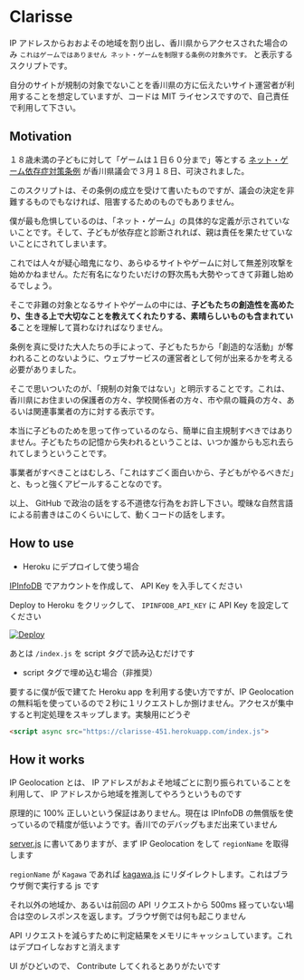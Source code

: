 # Clarisse

IP アドレスからおおよその地域を割り出し、香川県からアクセスされた場合のみ `これはゲームではありません ネット・ゲームを制限する条例の対象外です。` と表示するスクリプトです。

自分のサイトが規制の対象でないことを香川県の方に伝えたいサイト運営者が利用することを想定していますが、コードは MIT ライセンスですので、自己責任で利用して下さい。

## Motivation

１８歳未満の子どもに対して「ゲームは１日６０分まで」等とする [ネット・ゲーム依存症対策条例](https://www.pref.kagawa.lg.jp/gikai/jyoho/giketsu/0202_hatugi01.pdf) が香川県議会で３月１８日、可決されました。

このスクリプトは、その条例の成立を受けて書いたものですが、議会の決定を非難するものでもなければ、阻害するためのものでもありません。

僕が最も危惧しているのは、「ネット・ゲーム」の具体的な定義が示されていないことです。そして、子どもが依存症と診断されれば、親は責任を果たせていないことにされてしまいます。

これでは人々が疑心暗鬼になり、あらゆるサイトやゲームに対して無差別攻撃を始めかねません。ただ有名になりたいだけの野次馬も大勢やってきて非難し始めるでしょう。

そこで非難の対象となるサイトやゲームの中には、**子どもたちの創造性を高めたり、生きる上で大切なことを教えてくれたりする、素晴らしいものも含まれている**ことを理解して貰わなければなりません。

条例を真に受けた大人たちの手によって、子どもたちから「創造的な活動」が奪われることのないように、ウェブサービスの運営者として何が出来るかを考える必要がありました。

そこで思いついたのが、「規制の対象ではない」と明示することです。これは、香川県にお住まいの保護者の方々、学校関係者の方々、市や県の職員の方々、あるいは関連事業者の方に対する表示です。

本当に子どものためを思って作っているのなら、簡単に自主規制すべきではありません。子どもたちの記憶から失われるということは、いつか誰からも忘れ去られてしまうということです。

事業者がすべきことはむしろ、「これはすごく面白いから、子どもがやるべきだ」と、もっと強くアピールすることなのです。

以上、 GitHub で政治の話をする不道徳な行為をお許し下さい。曖昧な自然言語による前書きはこのくらいにして、動くコードの話をします。

## How to use

- Heroku にデプロイして使う場合

[IPInfoDB](https://ipinfodb.com/api) でアカウントを作成して、 API Key を入手してください

Deploy to Heroku をクリックして、 `IPINFODB_API_KEY` に API Key を設定してください

[![Deploy](https://www.herokucdn.com/deploy/button.svg)](https://heroku.com/deploy)

あとは `/index.js` を script タグで読み込むだけです

- script タグで埋め込む場合（非推奨）

要するに僕が仮で建てた Heroku app を利用する使い方ですが、IP Geolocation の無料垢を使っているので２秒に１リクエストしか捌けません。アクセスが集中すると判定処理をスキップします。実験用にどうぞ

```html
<script async src="https://clarisse-451.herokuapp.com/index.js">
```

## How it works

IP Geolocation とは、 IP アドレスがおよそ地域ごとに割り振られていることを利用して、 IP アドレスから地域を推測してやろうというものです

原理的に 100% 正しいという保証はありません。現在は IPInfoDB の無償版を使っているので精度が低いようです。香川でのデバッグもまだ出来ていません

[server.js](server.js) に書いてありますが、まず IP Geolocation をして `regionName` を取得します

`regionName` が `Kagawa` であれば [kagawa.js](static/kagawa.js) にリダイレクトします。これはブラウザ側で実行する js です

それ以外の地域か、あるいは前回の API リクエストから 500ms 経っていない場合は空のレスポンスを返します。ブラウザ側では何も起こりません

API リクエストを減らすために判定結果をメモリにキャッシュしています。これはデプロイしなおすと消えます

UI がひどいので、 Contribute してくれるとありがたいです
